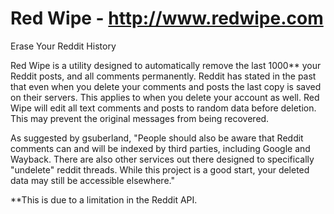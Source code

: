 Red Wipe - http://www.redwipe.com
=======

Erase Your Reddit History

Red Wipe is a utility designed to automatically remove the last 1000** your Reddit posts, and all comments permanently.
Reddit has stated in the past that even when you delete your comments and posts the last copy is saved
on their servers. This applies to when you delete your account as well. Red Wipe will edit all text
comments and posts to random data before deletion. This may prevent the original messages from being
recovered. 

As suggested by gsuberland, "People should also be aware that Reddit comments can and will be indexed by third parties, including Google and Wayback. There are also other services out there designed to specifically "undelete" reddit threads. While this project is a good start, your deleted data may still be accessible elsewhere."

**This is due to a limitation in the Reddit API.
